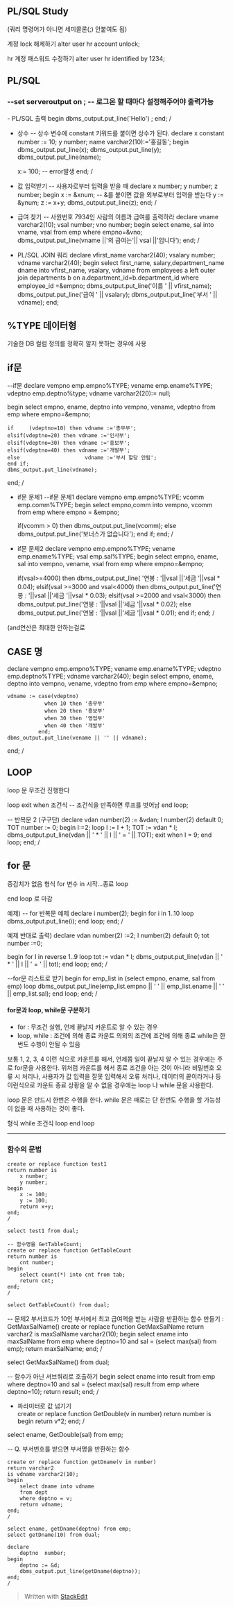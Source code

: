 ##   PL/SQL Study


(쿼리 명령어가 아니면 세미콜론(;) 안붙여도 됨)

계정 lock 해제하기
alter user hr account unlock;

hr 계정 패스워드 수정하기
alter user hr identified by 1234;

## PL/SQL
<h3>--set serveroutput on ; -- 로그온 할 때마다 설정해주어야 출력가능
</h3>
- PL/SQL 출력
begin  
dbms_output.put_line('Hello')
;
end;
/

- 상수
-- 상수 변수에 constant 키워드를 붙이면 상수가 된다.
declare
    x constant number := 10;
    y number;
    name varchar2(10):='홍길동';
begin
    dbms_output.put_line(x);
    dbms_output.put_line(y);
    dbms_output.put_line(name);
    
    x:= 100; -- error발생
end;
/

- 값 입력받기
-- 사용자로부터 입력을 받을 때
declare
    x number;
    y number;
    z number;
begin
    x := &xnum; -- &를 붙이면 값을 외부로부터 입력을 받는다
    y := &ynum;
    z := x+y;
    dbms_output.put_line(z);
end;
/

- 급여 찾기
-- 사원번호 7934인 사람의 이름과 급여를 출력하라
declare
    vname varchar2(10);
    vsal  number;
    vno   number;
begin
    select ename, sal into vname, vsal
    from emp
    where empno=&vno;
    dbms_output.put_line(vname ||'의 급여는'|| vsal ||'입니다');
end;
/

- PL/SQL JOIN 쿼리
declare 
    vfirst_name varchar2(40);
    vsalary number;
    vdname varchar2(40);
begin
    select first_name, salary,department_name dname
    into vfirst_name, vsalary, vdname
    from employees a
    left outer join departments b on a.department_id=b.department_id
    where employee_id =&empno;
    dbms_output.put_line('이름 ' || vfirst_name);
    dbms_output.put_line('급여 ' || vsalary);
    dbms_output.put_line('부서 ' || vdname);
end;

## %TYPE 데이터형
기술한 DB 컬럼 정의를 정확히 알지 못하는 경우에 사용

## if문
--if문
declare
    vempno emp.empno%TYPE;
    vename emp.ename%TYPE;
    vdeptno emp.deptno%type;
    vdname varchar2(20):= null;
    
begin
    select empno, ename, deptno into vempno, vename, vdeptno
    from emp
    where empno=&empno;
    
    if     (vdeptno=10) then vdname :='총무부';
    elsif(vdeptno=20) then vdname :='인사부';
    elsif(vdeptno=30) then vdname :='홍보부';
    elsif(vdeptno=40) then vdname :='개발부';
    else                     vdname :='부서 할당 안됨';
    end if;
    dbms_output.put_line(vdname);
end;
/

- if문 문제1
--if문 문제1
declare
    vempno emp.empno%TYPE;
    vcomm emp.comm%TYPE;
begin
    select empno,comm
    into vempno, vcomm
    from emp
    where empno = &empno;
    
    if(vcomm > 0) then
        dbms_output.put_line(vcomm);
    else
        dbms_output.put_line('보너스가 없습니다');
    end if;
end;
/

- if문 문제2
declare 
    vempno  emp.empno%TYPE; 
    vename  emp.ename%TYPE;
    vsal    emp.sal%TYPE;
begin
    select empno, ename, sal 
    into vempno, vename, vsal
    from emp
    where empno=&empno;
    
    if(vsal>=4000) then dbms_output.put_line( '연봉 : '||vsal ||'세금 '||vsal * 0.04);
    elsif(vsal >=3000 and vsal<4000) then dbms_output.put_line('연봉 : '||vsal ||'세금 '||vsal * 0.03);
    elsif(vsal >=2000 and vsal<3000) then dbms_output.put_line('연봉 : '||vsal ||'세금 '||vsal * 0.02);
    else dbms_output.put_line('연봉 : '||vsal ||'세금 '||vsal * 0.01);
    end if;
end;
/

(and연산은 최대한 안하는걸로

## CASE 명

declare
    vempno emp.empno%TYPE;
    vename emp.ename%TYPE;
    vdeptno emp.deptno%TYPE;
    vdname varchar2(40);
begin
    select empno, ename, deptno
    into vempno, vename, vdeptno
    from emp
    where empno=&empno;
    
    vdname := case(vdeptno)
                when 10 then '총무부'
                when 20 then '홍보부'
                when 30 then '영업부'
                when 40 then '개발부'
              end;
    dbms_output.put_line(vename || '' || vdname);
end;
/

## LOOP 
loop 문	무조건 진행한다

loop
exit when 조건식 -- 조건식을 만족하면 루프를 벗어남
end loop;

-- 반복문 2 (구구단)
declare
    vdan number(2) := &vdan;
    I    number(2) default 0;
    TOT  number := 0;
begin
    I:=2;
    loop
        I := I + 1;
        TOT := vdan * I;
        dbms_output.put_line(vdan || ' * ' || I || ' = ' || TOT);
        exit when I = 9;
    end loop;
end;
/

## for 문
증감치가 없음
형식
for 변수 in 시작...종료 loop

end loop 로 마감

예제)
-- for 반복문 예제
declare
    i number(2);
begin
    for i in 1..10 loop
        dbms_output.put_line(i);
    end loop;
end;
/

예제 반대로 출력)
declare
    vdan    number(2) :=2;
    I       number(2) default 0;
    tot     number :=0;
    
begin
    for I in reverse 1..9 loop
        tot := vdan * I;
        dbms_output.put_line(vdan || ' * ' || I || ' = ' || tot);
    end loop;
end;
/

--for문 리스트로 받기
begin
    for emp_list in (select empno, ename, sal from emp) loop
        dbms_output.put_line(emp_list.empno || ' ' || emp_list.ename || ' ' || emp_list.sal);
    end loop;
end;
/


#### for문과 loop, while문 구분하기

- for : 무조건 실행, 언제 끝날지 카운트로 알 수 있는 경우
- loop, while  : 조건에 의해 종료
카운트 의외의 조건에 조건에 의해 종료 while은 한 번도 수행이 안될 수 있음



보통 1, 2, 3, 4 이런 식으로 카운트를 해서, 언제쯤 일이 끝날지 알 수 있는 경우에는 주로 for문을 사용한다. 위처럼 카운트를 해서 종료 조건을 아는 것이 아니라 비밀번호 오류 시 처리나, 사용자가 값 입력을 잘못 입력해서 오류 처리나, 데이터의 끝이라거나 등 이런식으로 카운트 종료 상황을 알 수 없을 경우에는 loop 나 while 문을 사용한다.

loop 문은 반드시 한번은 수행을 한다. while 문은 때로는 단 한번도 수행을 할 가능성이 없을 때 사용하는 것이 좋다.

형식
while 조건식 loop 
end loop

<hr>

### 함수의 문법
```
create or replace function test1
return number is
    x number;
    y number;
begin
    x := 100;
    y := 100;
    return x+y;
end;
/

select test1 from dual;
```

```
-- 함수명을 GetTableCount;
create or replace function GetTableCount
return number is
    cnt number;
begin
    select count(*) into cnt from tab;
    return cnt;
end;
/

select GetTableCount() from dual;
```
-- 문제2 부서코드가 10인 부서에서 최고 급여액을 받는 사람을 반환하는 함수 만들기 : GetMaxSalName()
create or replace function GetMaxSalName
return varchar2 
is
    maxSalName varchar2(10);
begin
    select ename 
    into maxSalName
    from emp
    where deptno=10 and sal = (select max(sal) from emp);
    return maxSalName;
end;
/

select GetMaxSalName() from dual;

-- 함수가 아닌 서브쿼리로 호출하기
begin
    select ename
    into result
    from emp where deptno=10 and sal = (select max(sal) result from emp where deptno=10);
    return result;
end;
/


- 파라미터로 값 넘기기  
create or replace function GetDouble(v in number)
return number
is
begin
    return v*2;
end;
/

select ename, GetDouble(sal) from emp;

-- Q. 부서번호를 받으면 부서명을 반환하는 함수
```
create or replace function getDname(v in number)
return varchar2
is vdname varchar2(10);
begin
    select dname into vdname
    from dept
    where deptno = v;
    return vdname;
end;
/

select ename, getDname(deptno) from emp;
select getDname(10) from dual;

declare
    deptno  number;
begin
    deptno := &d;
    dbms_output.put_line(getDname(deptno));
end;
/

```



> Written with [StackEdit](https://stackedit.io/)  
